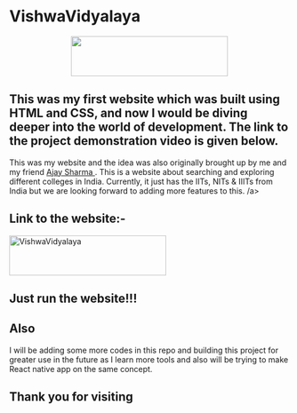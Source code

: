 # VishwaVidyalaya

<p align="center">
<img src="https://github.com/animesh30-dev/VishwaVidyalaya_main/assets/146109979/4ef04d14-20ba-449f-9e70-06527183ec61" width="282" height="72" />
</p>

 
## This was my first website which was built using HTML and CSS, and now I would be diving deeper into the world of development. The link to the project demonstration video is given below.
This was my website and the idea was also originally brought up by me and my friend <a href=" https://github.com/AjaySh1"> Ajay Sharma </a>. This is a website about searching and exploring different colleges in India. Currently, it just has the IITs, NITs & IIITs from India but we are looking forward to adding more features to this.
/a>
    

    
## Link to the website:-
<p align="left">
    <a href="https://animesh30-dev.github.io/VishwaVidyalaya_main/"><img alt="VishwaVidyalaya"  src="https://github.com/animesh30-dev/VishwaVidyalaya_main/assets/146109979/4ef04d14-20ba-449f-9e70-06527183ec61" width="282" height="72"/></a>
    <p>
     


## Just run the website!!!


## Also
I will be adding some more codes in this repo and building this project for greater use in the future as I learn more tools and also will be trying to make React native app on the same concept.


## Thank you for visiting 
